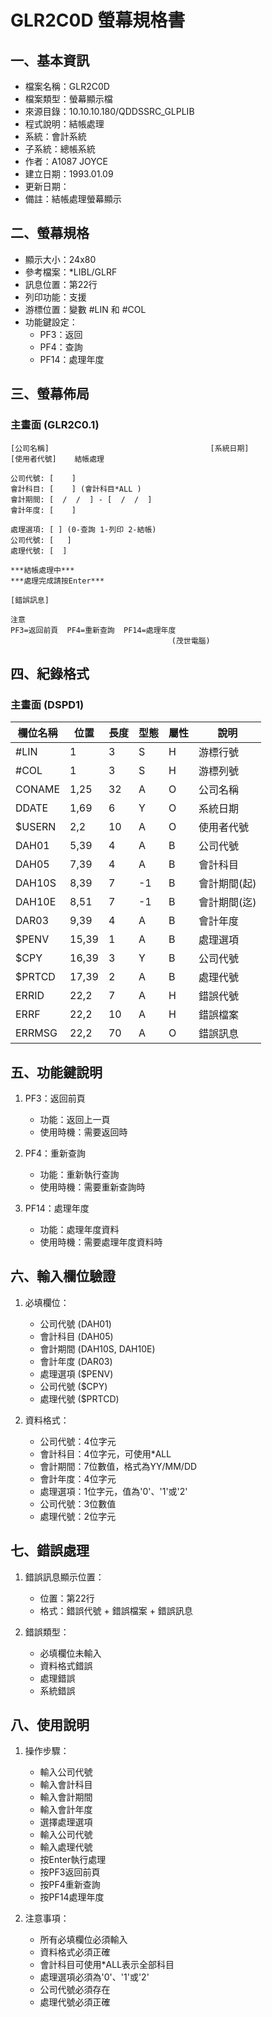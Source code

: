 # GLR2C0D 螢幕規格書

## 一、基本資訊
- 檔案名稱：GLR2C0D
- 檔案類型：螢幕顯示檔
- 來源目錄：10.10.10.180/QDDSSRC_GLPLIB
- 程式說明：結帳處理
- 系統：會計系統
- 子系統：總帳系統
- 作者：A1087 JOYCE
- 建立日期：1993.01.09
- 更新日期：
- 備註：結帳處理螢幕顯示

## 二、螢幕規格
- 顯示大小：24x80
- 參考檔案：*LIBL/GLRF
- 訊息位置：第22行
- 列印功能：支援
- 游標位置：變數 #LIN 和 #COL
- 功能鍵設定：
  - PF3：返回
  - PF4：查詢
  - PF14：處理年度

## 三、螢幕佈局

### 主畫面 (GLR2C0.1)
```
[公司名稱]                                    [系統日期]
[使用者代號]    結帳處理

公司代號: [    ]
會計科目: [    ] (會計科目*ALL )
會計期間: [  /  /  ] - [  /  /  ]
會計年度: [    ]

處理選項: [ ] (0-查詢 1-列印 2-結帳)
公司代號: [   ]
處理代號: [  ]

***結帳處理中***
***處理完成請按Enter***

[錯誤訊息]

注意
PF3=返回前頁  PF4=重新查詢  PF14=處理年度
                                    (茂世電腦)
```

## 四、紀錄格式

### 主畫面 (DSPD1)
| 欄位名稱 | 位置 | 長度 | 型態 | 屬性 | 說明 |
|---------|------|------|------|------|------|
| #LIN | 1 | 3 | S | H | 游標行號 |
| #COL | 1 | 3 | S | H | 游標列號 |
| CONAME | 1,25 | 32 | A | O | 公司名稱 |
| DDATE | 1,69 | 6 | Y | O | 系統日期 |
| $USERN | 2,2 | 10 | A | O | 使用者代號 |
| DAH01 | 5,39 | 4 | A | B | 公司代號 |
| DAH05 | 7,39 | 4 | A | B | 會計科目 |
| DAH10S | 8,39 | 7 | -1 | B | 會計期間(起) |
| DAH10E | 8,51 | 7 | -1 | B | 會計期間(迄) |
| DAR03 | 9,39 | 4 | A | B | 會計年度 |
| $PENV | 15,39 | 1 | A | B | 處理選項 |
| $CPY | 16,39 | 3 | Y | B | 公司代號 |
| $PRTCD | 17,39 | 2 | A | B | 處理代號 |
| ERRID | 22,2 | 7 | A | H | 錯誤代號 |
| ERRF | 22,2 | 10 | A | H | 錯誤檔案 |
| ERRMSG | 22,2 | 70 | A | O | 錯誤訊息 |

## 五、功能鍵說明
1. PF3：返回前頁
   - 功能：返回上一頁
   - 使用時機：需要返回時

2. PF4：重新查詢
   - 功能：重新執行查詢
   - 使用時機：需要重新查詢時

3. PF14：處理年度
   - 功能：處理年度資料
   - 使用時機：需要處理年度資料時

## 六、輸入欄位驗證
1. 必填欄位：
   - 公司代號 (DAH01)
   - 會計科目 (DAH05)
   - 會計期間 (DAH10S, DAH10E)
   - 會計年度 (DAR03)
   - 處理選項 ($PENV)
   - 公司代號 ($CPY)
   - 處理代號 ($PRTCD)

2. 資料格式：
   - 公司代號：4位字元
   - 會計科目：4位字元，可使用*ALL
   - 會計期間：7位數值，格式為YY/MM/DD
   - 會計年度：4位字元
   - 處理選項：1位字元，值為'0'、'1'或'2'
   - 公司代號：3位數值
   - 處理代號：2位字元

## 七、錯誤處理
1. 錯誤訊息顯示位置：
   - 位置：第22行
   - 格式：錯誤代號 + 錯誤檔案 + 錯誤訊息

2. 錯誤類型：
   - 必填欄位未輸入
   - 資料格式錯誤
   - 處理錯誤
   - 系統錯誤

## 八、使用說明
1. 操作步驟：
   - 輸入公司代號
   - 輸入會計科目
   - 輸入會計期間
   - 輸入會計年度
   - 選擇處理選項
   - 輸入公司代號
   - 輸入處理代號
   - 按Enter執行處理
   - 按PF3返回前頁
   - 按PF4重新查詢
   - 按PF14處理年度

2. 注意事項：
   - 所有必填欄位必須輸入
   - 資料格式必須正確
   - 會計科目可使用*ALL表示全部科目
   - 處理選項必須為'0'、'1'或'2'
   - 公司代號必須存在
   - 處理代號必須正確 